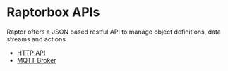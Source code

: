 # Raptorbox APIs

Raptor offers a JSON based restful API to manage object definitions, data streams and actions

* [HTTP API](//pages/documentation/apidocs/v5/http.md)
* [MQTT Broker](//pages/documentation/apidocs/v5/mqtt.md)



